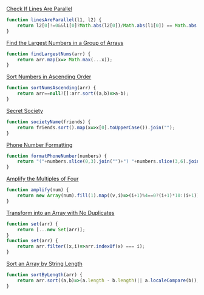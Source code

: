 [Check If Lines Are Parallel](https://edabit.com/challenge/rpmQpjzxo4rnBhrca)
```javascript
function linesAreParallel(l1, l2) {
	return l2[0]!=0&&l1[0]?Math.abs(l2[0])/Math.abs(l1[0]) == Math.abs(l2[1])/Math.abs(l1[1]):1==Math.abs(l2[1])/Math.abs(l1[1]);
}
```

[Find the Largest Numbers in a Group of Arrays](https://edabit.com/challenge/h7LTMAFeNz79rXB2Y)
```javascript
function findLargestNums(arr) {
	return arr.map(x=> Math.max(...x));
}
```

[Sort Numbers in Ascending Order](https://edabit.com/challenge/SS23vniCZ6ssGwsQP)
```javascript
function sortNumsAscending(arr) {
	return arr==null?[]:arr.sort((a,b)=>a-b);
}
```

[Secret Society](https://edabit.com/challenge/zQm9YZTTFPhNtYjDr)
```javascript
function societyName(friends) {
	return friends.sort().map(x=>x[0].toUpperCase()).join("");
}
```

[Phone Number Formatting](https://edabit.com/challenge/Z6oY6EWwT9rde8YXm)
```javascript
function formatPhoneNumber(numbers) {
	return "("+numbers.slice(0,3).join("")+") "+numbers.slice(3,6).join("")+"-"+numbers.slice(6,10).join("");
}
```

[Amplify the Multiples of Four](https://edabit.com/challenge/FPHnbisnLwrQFYyAg)
```javascript
function amplify(num) {
	return new Array(num).fill(1).map((v,i)=>(i+1)%4==0?(i+1)*10:(i+1));
}
```

[Transform into an Array with No Duplicates](https://edabit.com/challenge/Mo6Coy4PpTbZgtDKd)
```javascript
function set(arr) {
	return [...new Set(arr)];
}
function set(arr) {
	return arr.filter((x,i)=>arr.indexOf(x) === i);
}
```

[Sort an Array by String Length](https://edabit.com/challenge/Gz27eKkMcLarzE5Rj)
```javascript
function sortByLength(arr) {
	return arr.sort((a,b)=>(a.length - b.length)|| a.localeCompare(b));
}
```

[]()
```javascript
```

[]()
```javascript
```

[]()
```javascript
```

[]()
```javascript
```

[]()
```javascript
```

[]()
```javascript
```

[]()
```javascript
```

[]()
```javascript
```

[]()
```javascript
```

[]()
```javascript
```

[]()
```javascript
```

[]()
```javascript
```

[]()
```javascript
```

[]()
```javascript
```

[]()
```javascript
```

[]()
```javascript
```
